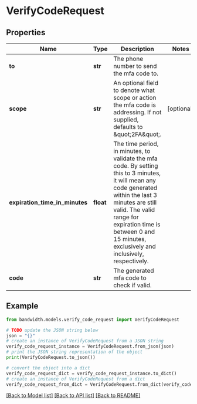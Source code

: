 # VerifyCodeRequest


## Properties

Name | Type | Description | Notes
------------ | ------------- | ------------- | -------------
**to** | **str** | The phone number to send the mfa code to. | 
**scope** | **str** | An optional field to denote what scope or action the mfa code is addressing.  If not supplied, defaults to \&quot;2FA\&quot;. | [optional] 
**expiration_time_in_minutes** | **float** | The time period, in minutes, to validate the mfa code.  By setting this to 3 minutes, it will mean any code generated within the last 3 minutes are still valid.  The valid range for expiration time is between 0 and 15 minutes, exclusively and inclusively, respectively. | 
**code** | **str** | The generated mfa code to check if valid. | 

## Example

```python
from bandwidth.models.verify_code_request import VerifyCodeRequest

# TODO update the JSON string below
json = "{}"
# create an instance of VerifyCodeRequest from a JSON string
verify_code_request_instance = VerifyCodeRequest.from_json(json)
# print the JSON string representation of the object
print(VerifyCodeRequest.to_json())

# convert the object into a dict
verify_code_request_dict = verify_code_request_instance.to_dict()
# create an instance of VerifyCodeRequest from a dict
verify_code_request_from_dict = VerifyCodeRequest.from_dict(verify_code_request_dict)
```
[[Back to Model list]](../README.md#documentation-for-models) [[Back to API list]](../README.md#documentation-for-api-endpoints) [[Back to README]](../README.md)


